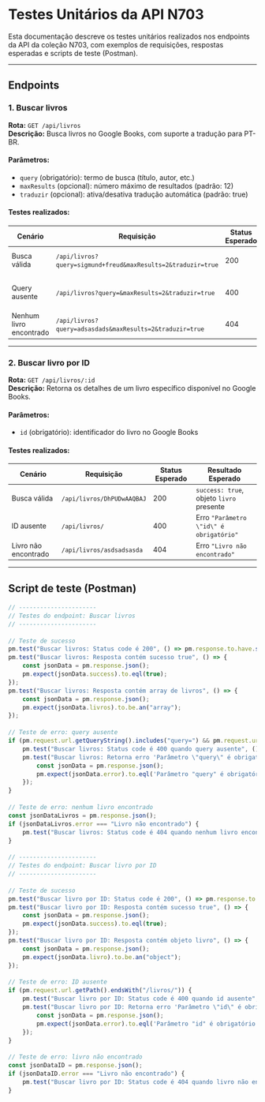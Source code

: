 # Testes Unitários da API N703

Esta documentação descreve os testes unitários realizados nos endpoints da API da coleção N703, com exemplos de requisições, respostas esperadas e scripts de teste (Postman).

---

## Endpoints

### 1. Buscar livros
**Rota:** `GET /api/livros`  
**Descrição:** Busca livros no Google Books, com suporte a tradução para PT-BR.  

#### Parâmetros:
- `query` (obrigatório): termo de busca (título, autor, etc.)  
- `maxResults` (opcional): número máximo de resultados (padrão: 12)  
- `traduzir` (opcional): ativa/desativa tradução automática (padrão: true)  

#### Testes realizados:

| Cenário | Requisição | Status Esperado | Resultado Esperado | Print |
|---------|-----------|----------------|------------------|-------|
| Busca válida | `/api/livros?query=sigmund+freud&maxResults=2&traduzir=true` | 200 | `success: true`, array de livros | ![Busca válida](tests/busca_valida.png) |
| Query ausente | `/api/livros?query=&maxResults=2&traduzir=true` | 400 | Erro `"Parâmetro \"query\" é obrigatório"` | ![Query ausente](tests/query_ausente.png) |
| Nenhum livro encontrado | `/api/livros?query=adsasdads&maxResults=2&traduzir=true` | 404 | Erro `"Livro não encontrado"` | ![Nenhum livro encontrado](tests/nenhum_livro_encontrado.png) |



---

### 2. Buscar livro por ID
**Rota:** `GET /api/livros/:id`  
**Descrição:** Retorna os detalhes de um livro específico disponível no Google Books.  

#### Parâmetros:
- `id` (obrigatório): identificador do livro no Google Books  

#### Testes realizados:

| Cenário | Requisição | Status Esperado | Resultado Esperado |
|---------|-----------|----------------|------------------|
| Busca válida | `/api/livros/DhPUDwAAQBAJ` | 200 | `success: true`, objeto `livro` presente |
| ID ausente | `/api/livros/` | 400 | Erro `"Parâmetro \"id\" é obrigatório"` |
| Livro não encontrado | `/api/livros/asdsadsasda` | 404 | Erro `"Livro não encontrado"` |

---

## Script de teste (Postman)

```javascript
// ----------------------
// Testes do endpoint: Buscar livros
// ----------------------

// Teste de sucesso
pm.test("Buscar livros: Status code é 200", () => pm.response.to.have.status(200));
pm.test("Buscar livros: Resposta contém sucesso true", () => {
    const jsonData = pm.response.json();
    pm.expect(jsonData.success).to.eql(true);
});
pm.test("Buscar livros: Resposta contém array de livros", () => {
    const jsonData = pm.response.json();
    pm.expect(jsonData.livros).to.be.an("array");
});

// Teste de erro: query ausente
if (pm.request.url.getQueryString().includes("query=") && pm.request.url.getQueryString().endsWith("=")) {
    pm.test("Buscar livros: Status code é 400 quando query ausente", () => pm.response.to.have.status(400));
    pm.test("Buscar livros: Retorna erro 'Parâmetro \"query\" é obrigatório'", () => {
        const jsonData = pm.response.json();
        pm.expect(jsonData.error).to.eql('Parâmetro "query" é obrigatório');
    });
}

// Teste de erro: nenhum livro encontrado
const jsonDataLivros = pm.response.json();
if (jsonDataLivros.error === "Livro não encontrado") {
    pm.test("Buscar livros: Status code é 404 quando nenhum livro encontrado", () => pm.response.to.have.status(404));
}

// ----------------------
// Testes do endpoint: Buscar livro por ID
// ----------------------

// Teste de sucesso
pm.test("Buscar livro por ID: Status code é 200", () => pm.response.to.have.status(200));
pm.test("Buscar livro por ID: Resposta contém sucesso true", () => {
    const jsonData = pm.response.json();
    pm.expect(jsonData.success).to.eql(true);
});
pm.test("Buscar livro por ID: Resposta contém objeto livro", () => {
    const jsonData = pm.response.json();
    pm.expect(jsonData.livro).to.be.an("object");
});

// Teste de erro: ID ausente
if (pm.request.url.getPath().endsWith("/livros/")) {
    pm.test("Buscar livro por ID: Status code é 400 quando id ausente", () => pm.response.to.have.status(400));
    pm.test("Buscar livro por ID: Retorna erro 'Parâmetro \"id\" é obrigatório'", () => {
        const jsonData = pm.response.json();
        pm.expect(jsonData.error).to.eql('Parâmetro "id" é obrigatório');
    });
}

// Teste de erro: livro não encontrado
const jsonDataID = pm.response.json();
if (jsonDataID.error === "Livro não encontrado") {
    pm.test("Buscar livro por ID: Status code é 404 quando livro não encontrado", () => pm.response.to.have.status(404));
}
